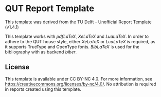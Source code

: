 # QUT Report Template

This template was derived from the TU Delft - Unofficial Report Template (v1.4.1)

This template works with _pdfLaTeX_, _XeLaTeX_ and _LuaLaTeX_. In order to adhere to the QUT house style, either _XeLaTeX_ or _LuaLaTeX_ is required, as it supports TrueType and OpenType fonts. _BibLaTeX_ is used for the bibliography with as backend _biber_.

## License

This template is available under CC BY-NC 4.0. For more information, see https://creativecommons.org/licenses/by-nc/4.0/. No attribution is required in reports created using this template.
